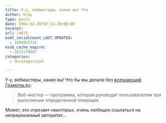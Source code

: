 ```yaml
---
title: У-у, вебмастеры, какие вы! Что
author: Gray
type: posts
date: 2004-02-28T07:14:30+00:00
excerpt:
url: /4675
esml_socialcount_LAST_UPDATED:
  - 1504953734
essb_cache_expire:
  - 1615170907
categories:
  - Uncategorized

---
```








У-у, вебмастеры, какие вы! Что бы мы делали без <a href="http://spravka.gramota.ru/buro.html?gotoq=119723" target="_blank">всезнающей Грамоты.ру</a>:

> _Веб-мастер_ &#8212; программа, которая руководит пользователем при выполнении определенной операции.

Может, это отрезвит некоторых, очень любящих ссылаться на непререкаемый авторитет&#8230;